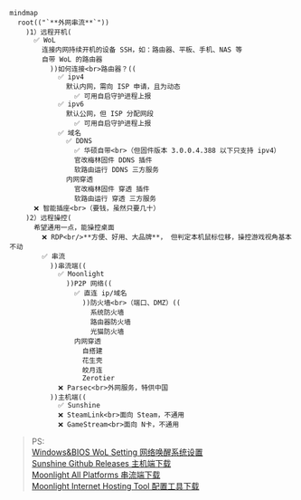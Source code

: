 ```mermaid
mindmap
  root(("`**外网串流**`"))
    )1）远程开机(
      ✅ WoL
        连接内网持续开机的设备 SSH，如：路由器、平板、手机、NAS 等
        自带 WoL 的路由器
          ))如何连接<br>路由器？((
            ✅ ipv4
              默认内网，需向 ISP 申请，且为动态
                ✅ 可用自启守护进程上报
            ✅ ipv6
              默认公网，但 ISP 分配网段
                ✅ 可用自启守护进程上报
            ✅ 域名
              ✅ DDNS
                ✅ 华硕自带<br>（但固件版本 3.0.0.4.388 以下只支持 ipv4）
                官改梅林固件 DDNS 插件
                软路由运行 DDNS 三方服务
              内网穿透
                官改梅林固件 穿透 插件
                软路由运行 穿透 三方服务
      ❌ 智能插座<br>（要钱，虽然只要几十）
    )2）远程操控(
      希望通用一点，能操控桌面
        ❌ RDP<br/>**方便、好用、大品牌**， 但判定本机鼠标位移，操控游戏视角基本不动
        ✅ 串流
          ))串流端((
            ✅ Moonlight
              ))P2P 网络((
                ✅ 直连 ip/域名
                  ))防火墙<br>（端口、DMZ）((
                    系统防火墙
                    路由器防火墙
                    光猫防火墙
                内网穿透
                  自搭建
                  花生壳
                  皎月连
                  Zerotier
            ❌ Parsec<br>外网服务，特供中国
          ))主机端((
            ✅ Sunshine
            ❌ SteamLink<br>面向 Steam，不通用
            ❌ GameStream<br>面向 N卡，不通用
```
> PS:<br>
> [Windows&BIOS WoL Setting 网络唤醒系统设置](./小技巧.md#windows)<br>
> [Sunshine Github Releases 主机端下载](https://github.com/LizardByte/Sunshine/releases)<br>
> [Moonlight All Platforms 串流端下载](https://github.com/moonlight-stream)<br>
> [Moonlight Internet Hosting Tool 配置工具下载](https://github.com/moonlight-stream/Internet-Hosting-Tool/releases)
